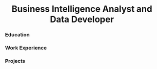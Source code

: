 # <center> Business Intelligence Analyst and Data Developer </center>

### Education

### Work Experience

### Projects
